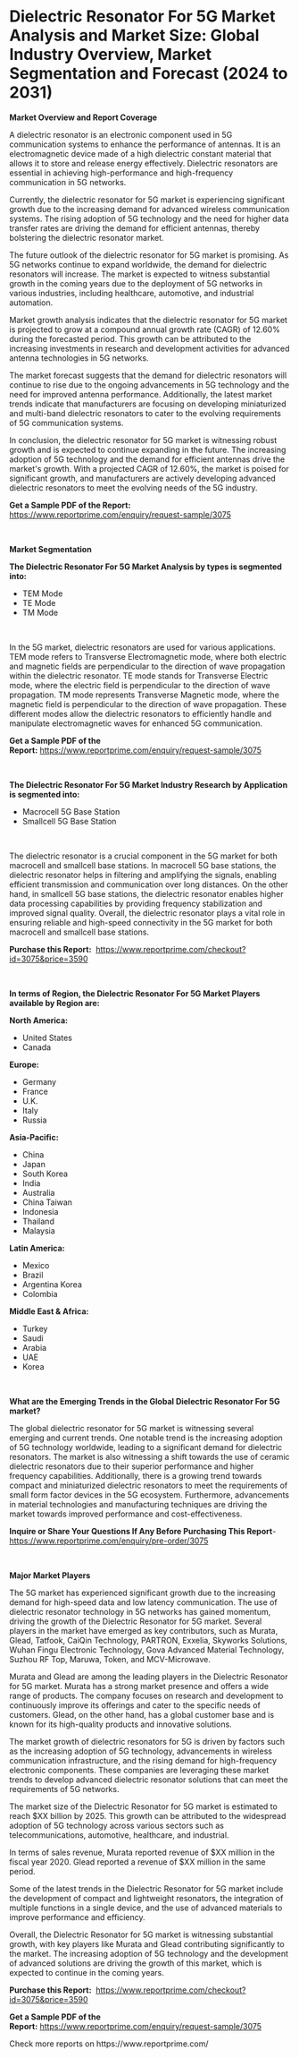 <p><h1>Dielectric Resonator For 5G Market Analysis and Market Size: Global Industry Overview, Market Segmentation and Forecast (2024 to 2031)</h1></p><p><strong>Market Overview and Report Coverage</strong></p>
<p><p>A dielectric resonator is an electronic component used in 5G communication systems to enhance the performance of antennas. It is an electromagnetic device made of a high dielectric constant material that allows it to store and release energy effectively. Dielectric resonators are essential in achieving high-performance and high-frequency communication in 5G networks.</p><p>Currently, the dielectric resonator for 5G market is experiencing significant growth due to the increasing demand for advanced wireless communication systems. The rising adoption of 5G technology and the need for higher data transfer rates are driving the demand for efficient antennas, thereby bolstering the dielectric resonator market.</p><p>The future outlook of the dielectric resonator for 5G market is promising. As 5G networks continue to expand worldwide, the demand for dielectric resonators will increase. The market is expected to witness substantial growth in the coming years due to the deployment of 5G networks in various industries, including healthcare, automotive, and industrial automation.</p><p>Market growth analysis indicates that the dielectric resonator for 5G market is projected to grow at a compound annual growth rate (CAGR) of 12.60% during the forecasted period. This growth can be attributed to the increasing investments in research and development activities for advanced antenna technologies in 5G networks.</p><p>The market forecast suggests that the demand for dielectric resonators will continue to rise due to the ongoing advancements in 5G technology and the need for improved antenna performance. Additionally, the latest market trends indicate that manufacturers are focusing on developing miniaturized and multi-band dielectric resonators to cater to the evolving requirements of 5G communication systems.</p><p>In conclusion, the dielectric resonator for 5G market is witnessing robust growth and is expected to continue expanding in the future. The increasing adoption of 5G technology and the demand for efficient antennas drive the market's growth. With a projected CAGR of 12.60%, the market is poised for significant growth, and manufacturers are actively developing advanced dielectric resonators to meet the evolving needs of the 5G industry.</p></p>
<p><strong>Get a Sample PDF of the Report:</strong> <a href="https://www.reportprime.com/enquiry/request-sample/3075">https://www.reportprime.com/enquiry/request-sample/3075</a></p>
<p>&nbsp;</p>
<p><strong>Market Segmentation</strong></p>
<p><strong>The Dielectric Resonator For 5G Market Analysis by types is segmented into:</strong></p>
<p><ul><li>TEM Mode</li><li>TE Mode</li><li>TM Mode</li></ul></p>
<p>&nbsp;</p>
<p><p>In the 5G market, dielectric resonators are used for various applications. TEM mode refers to Transverse Electromagnetic mode, where both electric and magnetic fields are perpendicular to the direction of wave propagation within the dielectric resonator. TE mode stands for Transverse Electric mode, where the electric field is perpendicular to the direction of wave propagation. TM mode represents Transverse Magnetic mode, where the magnetic field is perpendicular to the direction of wave propagation. These different modes allow the dielectric resonators to efficiently handle and manipulate electromagnetic waves for enhanced 5G communication.</p></p>
<p><strong>Get a Sample PDF of the Report:</strong>&nbsp;<a href="https://www.reportprime.com/enquiry/request-sample/3075">https://www.reportprime.com/enquiry/request-sample/3075</a></p>
<p>&nbsp;</p>
<p><strong>The Dielectric Resonator For 5G Market Industry Research by Application is segmented into:</strong></p>
<p><ul><li>Macrocell 5G Base Station</li><li>Smallcell 5G Base Station</li></ul></p>
<p>&nbsp;</p>
<p><p>The dielectric resonator is a crucial component in the 5G market for both macrocell and smallcell base stations. In macrocell 5G base stations, the dielectric resonator helps in filtering and amplifying the signals, enabling efficient transmission and communication over long distances. On the other hand, in smallcell 5G base stations, the dielectric resonator enables higher data processing capabilities by providing frequency stabilization and improved signal quality. Overall, the dielectric resonator plays a vital role in ensuring reliable and high-speed connectivity in the 5G market for both macrocell and smallcell base stations.</p></p>
<p><strong>Purchase this Report:</strong>&nbsp; <a href="https://www.reportprime.com/checkout?id=3075&price=3590">https://www.reportprime.com/checkout?id=3075&price=3590</a></p>
<p>&nbsp;</p>
<p><strong>In terms of Region, the Dielectric Resonator For 5G Market Players available by Region are:</strong></p>
<p>
    <p> <strong> North America: </strong>
        <ul>
            <li>United States</li>
            <li>Canada</li>
        </ul>
        </p> 
    <p> <strong> Europe: </strong>
        <ul>
            <li>Germany</li>
            <li>France</li>
            <li>U.K.</li>
            <li>Italy</li>
            <li>Russia</li>
        </ul>
        </p> 
    <p> <strong> Asia-Pacific: </strong>
        <ul>
            <li>China</li>
            <li>Japan</li>
            <li>South Korea</li>
            <li>India</li>
            <li>Australia</li>
            <li>China Taiwan</li>
            <li>Indonesia</li>
            <li>Thailand</li>
            <li>Malaysia</li>
        </ul>
        </p> 
    <p> <strong> Latin America: </strong>
        <ul>
            <li>Mexico</li>
            <li>Brazil</li>
            <li>Argentina Korea</li>
            <li>Colombia</li>
        </ul>
        </p> 
    <p> <strong> Middle East & Africa: </strong>
        <ul>
            <li>Turkey</li>
            <li>Saudi</li>
            <li>Arabia</li>
            <li>UAE</li>
            <li>Korea</li>
        </ul>
    </p>
    </p>
<p>&nbsp;</p>
<p><strong>What are the Emerging Trends in the Global Dielectric Resonator For 5G market?</strong></p>
<p><p>The global dielectric resonator for 5G market is witnessing several emerging and current trends. One notable trend is the increasing adoption of 5G technology worldwide, leading to a significant demand for dielectric resonators. The market is also witnessing a shift towards the use of ceramic dielectric resonators due to their superior performance and higher frequency capabilities. Additionally, there is a growing trend towards compact and miniaturized dielectric resonators to meet the requirements of small form factor devices in the 5G ecosystem. Furthermore, advancements in material technologies and manufacturing techniques are driving the market towards improved performance and cost-effectiveness.</p></p>
<p><strong>Inquire or Share Your Questions If Any Before Purchasing This Report</strong>- <a href="https://www.reportprime.com/enquiry/pre-order/3075">https://www.reportprime.com/enquiry/pre-order/3075</a></p>
<p>&nbsp;</p>
<p><strong>Major Market Players</strong></p>
<p><p>The 5G market has experienced significant growth due to the increasing demand for high-speed data and low latency communication. The use of dielectric resonator technology in 5G networks has gained momentum, driving the growth of the Dielectric Resonator for 5G market. Several players in the market have emerged as key contributors, such as Murata, Glead, Tatfook, CaiQin Technology, PARTRON, Exxelia, Skyworks Solutions, Wuhan Fingu Electronic Technology, Gova Advanced Material Technology, Suzhou RF Top, Maruwa, Token, and MCV-Microwave.</p><p>Murata and Glead are among the leading players in the Dielectric Resonator for 5G market. Murata has a strong market presence and offers a wide range of products. The company focuses on research and development to continuously improve its offerings and cater to the specific needs of customers. Glead, on the other hand, has a global customer base and is known for its high-quality products and innovative solutions.</p><p>The market growth of dielectric resonators for 5G is driven by factors such as the increasing adoption of 5G technology, advancements in wireless communication infrastructure, and the rising demand for high-frequency electronic components. These companies are leveraging these market trends to develop advanced dielectric resonator solutions that can meet the requirements of 5G networks.</p><p>The market size of the Dielectric Resonator for 5G market is estimated to reach $XX billion by 2025. This growth can be attributed to the widespread adoption of 5G technology across various sectors such as telecommunications, automotive, healthcare, and industrial.</p><p>In terms of sales revenue, Murata reported revenue of $XX million in the fiscal year 2020. Glead reported a revenue of $XX million in the same period.</p><p>Some of the latest trends in the Dielectric Resonator for 5G market include the development of compact and lightweight resonators, the integration of multiple functions in a single device, and the use of advanced materials to improve performance and efficiency.</p><p>Overall, the Dielectric Resonator for 5G market is witnessing substantial growth, with key players like Murata and Glead contributing significantly to the market. The increasing adoption of 5G technology and the development of advanced solutions are driving the growth of this market, which is expected to continue in the coming years.</p></p>
<p><strong>Purchase this Report:</strong>&nbsp;&nbsp;<a href="https://www.reportprime.com/checkout?id=3075&price=3590">https://www.reportprime.com/checkout?id=3075&price=3590</a></p>
<p></p>
<p><strong>Get a Sample PDF of the Report:</strong>&nbsp;<a href="https://www.reportprime.com/enquiry/request-sample/3075">https://www.reportprime.com/enquiry/request-sample/3075</a></p>
<p>Check more reports on https://www.reportprime.com/</p>